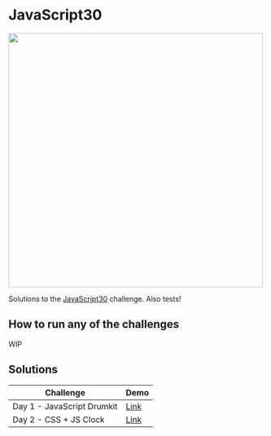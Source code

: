 # JavaScript30

<img src="https://javascript30.com/images/JS3-social-share.png" width="500" />

Solutions to the [JavaScript30](https://javascript30.com/) challenge. Also tests!

## How to run any of the challenges

WIP

## Solutions

| Challenge | Demo |
| ----------- | ----------- |
| Day 1 - JavaScript Drumkit | [Link](https://leonelmarianog.github.io/javascript30-challenge/01-javascript-drum-kit/index.html) |
| Day 2 - CSS + JS Clock | [Link](https://leonelmarianog.github.io/javascript30-challenge/02-css-js-clock/index.html) |


